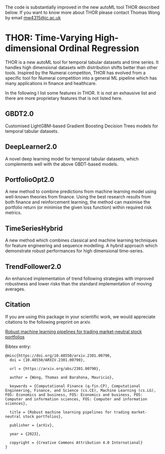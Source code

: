The code is substantially improved in the new autoML tool THOR described below. If you want to know more about THOR please contact Thomas Wong by email mw4315@ic.ac.uk


# THOR: Time-Varying High-dimensional Ordinal Regression 

THOR is a new autoML tool for temporal tabular datasets and time series. It handles high dimensional datasets with distribution shifts better than other tools. Inspired by the Numerai competiton, THOR has evolved from a specific tool for Numerai competition into a general ML pipeline which has many applications in finance and healthcare. 

In the following I list some features in THOR. It is not an exhausive list and there are more proprietary features that is not listed here. 

## GBDT2.0

Customised LightGBM-based Gradient Boosting Decision Trees models for temporal tabular datasets.


## DeepLearner2.0

A novel deep learning model for temporal tabular datasets, which complements well with the above GBDT-based models.


## PortfolioOpt2.0

A new method to combine predictions from machine learning model using well-known theories from finance. Using the best research results from both finance and reinforcement learning, the method can maximise the portfolio return (or minimise the given loss function) within required risk metrics.


## TimeSeriesHybrid 

A new method which combines classical and machine learning techniques for feature engineering and sequence modelling. A hybrid approach which demonstrate robust performances for high dimensional time-series.

## TrendFollower2.0 

An enhanced implementation of trend following strategies with improved robustness and lower risks than the standard implementation of moving averages.




## Citation
If you are using this package in your scientific work, we would appreciate citations to the following preprint on arxiv.

[Robust machine learning pipelines for trading market-neutral stock portfolios](https://arxiv.org/abs/2301.00790 )

Bibtex entry:
```
@misc{https://doi.org/10.48550/arxiv.2301.00790,
  doi = {10.48550/ARXIV.2301.00790},
  
  url = {https://arxiv.org/abs/2301.00790},
  
  author = {Wong, Thomas and Barahona, Mauricio},
  
  keywords = {Computational Finance (q-fin.CP), Computational Engineering, Finance, and Science (cs.CE), Machine Learning (cs.LG), FOS: Economics and business, FOS: Economics and business, FOS: Computer and information sciences, FOS: Computer and information sciences},
  
  title = {Robust machine learning pipelines for trading market-neutral stock portfolios},
  
  publisher = {arXiv},
  
  year = {2023},
  
  copyright = {Creative Commons Attribution 4.0 International}
}
```









